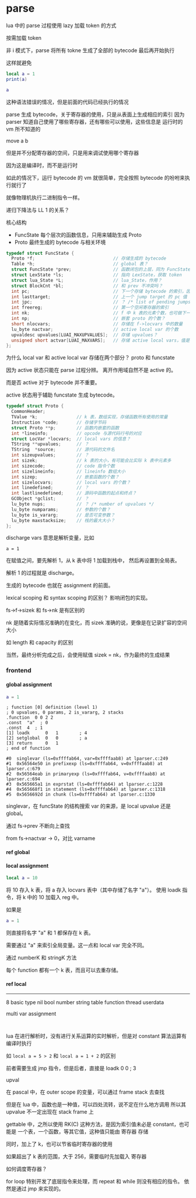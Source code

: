 # parse




lua 中的 parse 过程使用 lazy 加载 token 的方式


按需加载 token










非 i 模式下，parse 将所有 tokne 生成了全部的 bytecode
最后再开始执行


这样就避免


```lua
local a = 1
print(a)

a
```

这种语法错误的情况，但是前面的代码已经执行的情况







parse 生成 bytecode，关于寄存器的使用，只是从表面上生成相应的索引
因为 parser 知道自己使用了哪些寄存器，还有哪些可以使用，这些信息是 运行时的 vm 所不知道的

move a b

但是并不分配寄存器的空间，只是用来调试使用哪个寄存器

因为这是编译时，而不是运行时






如此的情况下，运行 bytecode 的 vm 就很简单，完全按照 bytecode 的吩咐来执行就行了

就像物理机执行二进制指令一样。








递归下降法与 LL 1 的关系？








核心结构
- FuncState 每个层次的函数信息，只用来辅助生成 Proto
- Proto 最终生成的 bytecode 与相关环境





```c
typedef struct FuncState {
  Proto *f;                              // 存储生成的 bytecode
  Table *h;                              // global 表？
  struct FuncState *prev;                // 函数闭包的上层，同为 FuncState，仅在编译期存在
  struct LexState *ls;                   // 指向 LexState，获取 token
  struct lua_State *L;                   // lua_State，作用？
  struct BlockCnt *bl;                   // 和 prev 不冲突吗？
  int pc;                                // 下一个存储 bytecode 的索引，因为索引从 0 开始，所以此值等同于 ncode
  int lasttarget;                        // 上一个 jump target 的 pc 值
  int jpc;                               // ？ /* list of pending jumps to `pc' */
  int freereg;                           // 第一个空闲寄存器的索引
  int nk;                                // f 中 k 表的元素个数，也可做下一个可存储的 k 值索引
  int np;                                // 嵌套 proto 的个数？
  short nlocvars;                        // 存储在 f->locvars 中的数量
  lu_byte nactvar;                       // active local var 的个数
  upvaldesc upvalues[LUAI_MAXUPVALUES];  // 存储 upvalues？
  unsigned short actvar[LUAI_MAXVARS];   // 存储 active local vars，值是 locvar 在 f->locvars 中的索引
};
```

为什么 local var 和 active local var 存储在两个部分？
proto 和 funcstate


因为 active 状态只能在 parse 过程分辨。
离开作用域自然不是 active 的。

而是否 active 对于 bytecode 并不重要。

active 状态用于辅助 funcstate 生成 bytecode。






```c
typedef struct Proto {
  CommonHeader;
  TValue *k;               // k 表，数组实现，存储函数所有使用的常量
  Instruction *code;       // 存储字节码
  struct Proto **p;        // 函数内嵌套的函数
  int *lineinfo;           // opcode 与源代码行号的对应
  struct LocVar *locvars;  // local vars 的信息？
  TString **upvalues;      // ？
  TString  *source;        // 源代码的文件名
  int sizeupvalues;        // ？
  int sizek;               // k 表的大小，有可能会比实际 k 表中元素多
  int sizecode;            // code 指令个数
  int sizelineinfo;        // lineinfo 数组大小
  int sizep;               // 嵌套函数的个数？
  int sizelocvars;         // local vars 的个数？
  int linedefined;         // ？
  int lastlinedefined;     // 源码中函数的起点和终点？
  GCObject *gclist;        // ？
  lu_byte nups;            // ？ /* number of upvalues */
  lu_byte numparams;       // 参数的个数？
  lu_byte is_vararg;       // 是否可变参数？
  lu_byte maxstacksize;    // 栈的最大大小？
};
```








discharge vars
意思是解析变量，比如

```
a = 1
```

在赋值之间，要先解析 1，从 k 表中将 1 加载到栈中，
然后再设置到全局表。

解析 1 的过程就是 discharge。

生成的 bytecode 也就在 assignment 的前面。









lexical scoping 和 syntax scoping 的区别？
影响闭包的实现。







fs->f->sizek 和 fs->nk 是有区别的

nk 是随着实际情况准确的在变化，而 sizek 准确的说，更像是在记录扩容的空间大小

如 length 和 capacity 的区别

当然，最终分析完成之后，会使用赋值 sizek = nk，作为最终的生成结果






### frontend

#### global assignment

```lua
a = 1
```

```
; function [0] definition (level 1)
; 0 upvalues, 0 params, 2 is_vararg, 2 stacks
.function  0 0 2 2
.const  "a"  ; 0
.const  4  ; 1
[1] loadk      0   1        ; 4
[2] setglobal  0   0        ; a
[3] return     0   1      
; end of function
```

```
#0  singlevar (ls=0xffffab64, var=0xffffaab8) at lparser.c:249
#1  0x56564e50 in prefixexp (ls=0xffffab64, v=0xffffaab8) at lparser.c:679
#2  0x56564eab in primaryexp (ls=0xffffab64, v=0xffffaab8) at lparser.c:694
#3  0x565665a1 in exprstat (ls=0xffffab64) at lparser.c:1228
#4  0x565668f1 in statement (ls=0xffffab64) at lparser.c:1318
#5  0x5656692d in chunk (ls=0xffffab64) at lparser.c:1330
```



singlevar，在 funcState 的结构搜索 var 的来源，是 local upvalue 还是 global。

通过 fs->prev 不断向上查找


from fs->nactvar -> 0，对比 varname




#### ref global








#### local assignment


```lua
local a = 10
```

将 10 存入 k 表，将 a 存入 locvars 表中（其中存储了名字 "a"）。
使用 loadk 指令，将 k 中的 10 加载入 reg 中。



如果是

```lua
a = 1
```

则直接将名字 "a" 和 1 都保存在 k 表。

需要通过 "a" 来索引全局变量。这一点和 local var 完全不同。




通过 numberK 和 stringK 方法

每个 function 都有一个 k 表，而且可以去重存储。



#### ref local






---

8 basic type
nil
bool
number
string
table
function
thread
userdata


multi var assignment

```lua
```

```lua
```








lua 在进行解析时，没有进行关系运算的实时解析，但是对 constant 算法运算有编译时执行

如 `local a = 5 > 2` 和 `local a = 1 + 2` 的区别

前者需要生成 jmp 指令，但是后者，直接是 loadk 0 0 ; 3







upval

在 pascal 中，在 outer scope 的变量，可以通过 frame stack 去查找

但是在 lua 中，函数也是一种值，可以四处流转，说不定在什么地方调用
所以其 upvalue 不一定出现在 stack frame 上





gettable 中，之所以使用 RK(C) 这种方法，是因为索引值未必是 constant，也可能是
一个表，一个函数，等其它值，这种值只能由 寄存器 存储

同时，加上了 k，也可以节省临时寄存器的使用

如果超出了 k 表的范围，大于 256，需要临时先加载入 寄存器







如何调度寄存器？






for loop 特别开发了底层指令来处理，而 repeat 和 while 则没有相应的指令。
依然是通过 jmp 来实现的。

